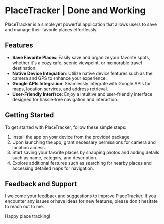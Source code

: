 # PlaceTracker | Done and Working

PlaceTracker is a simple yet powerful application that allows users to save and manage their favorite places effortlessly.

## Features

- **Save Favorite Places**: Easily save and organize your favorite spots, whether it's a cozy cafe, scenic viewpoint, or memorable travel destination.
- **Native Device Integration**: Utilize native device features such as the camera and GPS to enhance your experience.
- **Google APIs Integration**: Seamlessly integrate with Google APIs for maps, location services, and address retrieval.
- **User-Friendly Interface**: Enjoy a intuitive and user-friendly interface designed for hassle-free navigation and interaction.

## Getting Started

To get started with PlaceTracker, follow these simple steps:

1. Install the app on your device from the provided package.
2. Upon launching the app, grant necessary permissions for camera and location access.
3. Start saving your favorite places by snapping photos and adding details such as name, category, and description.
4. Explore additional features such as searching for nearby places and accessing detailed maps for navigation.

## Feedback and Support

I welcome your feedback and suggestions to improve PlaceTracker. If you encounter any issues or have ideas for new features, please don't hesitate to reach out to me.

Happy place tracking!